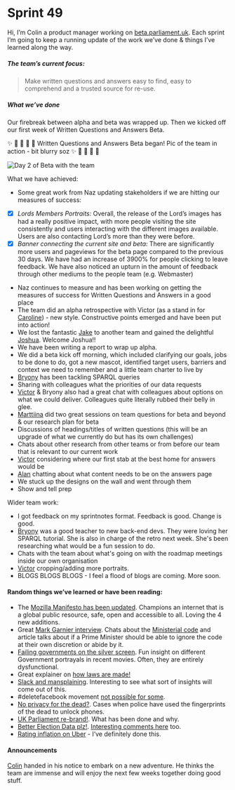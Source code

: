 # Sprint 49

Hi, I’m Colin a product manager working on [beta.parliament.uk](https://beta.parliament.uk/). Each sprint I’m going to keep a running update of the work we’ve done & things I’ve learned along the way.

##### The team’s current focus:
> Make written questions and answers easy to find, easy to comprehend and a trusted source for re-use.

##### What we’ve done
Our firebreak between alpha and beta was wrapped up. Then we kicked off our first week of Written Questions and Answers Beta.

:sparkles: :camel: :tada: :rocket: :metal: Written Questions and Answers Beta began! Pic of the team in action - bit blurry soz :sparkles: :camel: :tada: :rocket: :metal:

![Day 2 of Beta with the team](https://pbs.twimg.com/media/DabmtvUWAAErC1E.jpg:small)

What we have achieved:
* Some great work from Naz updating stakeholders if we are hitting our measures of success:
* [x] *Lords Members Portraits:* Overall, the release of the Lord’s images has had a really positive impact, with more people visiting the site consistently and users interacting with the different images available. Users are also contacting Lord’s more than they were before.
* [x] *Banner connecting the current site and beta:* There are significantly more users and pageviews for the beta page compared to the previous 30 days. We have had an increase of 3900% for people clicking to leave feedback. We have also noticed an upturn in the amount of feedback through other mediums to the people team (e.g. Webmaster)
* Naz continues to measure and has been working on getting the measures of success for Written Questions and Answers in a good place
* The team did an alpha retrospective with Victor (as a stand in for [Caroline](https://twitter.com/carolinekippler)) - new style. Constructive points emerged and have been put into action!
* We lost the fantastic [Jake](https://twitter.com/carboia?lang=en) to another team and gained the delightful [Joshua](https://twitter.com/joshuawaheed?lang=en). Welcome Joshua!!
* We have been writing a report to wrap up alpha.
* We did a beta kick off morning, which included clarifying our goals, jobs to be done to do, got a new mascot, identified target users, barriers and context we need to remember and a little team charter to live by
* [Bryony](https://twitter.com/bryonywatson1?lang=en) has been tackling SPARQL queries
* Sharing with colleagues what the priorities of our data requests
* [Victor](https://twitter.com/_victorhwang?lang=en) & Bryony also had a great chat with colleagues about options on what we could deliver. Colleagues quite literally rubbed their belly in glee.
* [Marttiina](https://twitter.com/marttiinak?lang=en) did two great sessions on team questions for beta and beyond & our research plan for beta
* Discussions of headings/titles of written questions (this will be an upgrade of what we currently do but has its own challenges)
* Chats about other research from other teams or from before our team that is relevant to our current work
* [Victor](https://twitter.com/_victorhwang?lang=en) considering where our first stab at the best home for answers would be
* [Alan](https://twitter.com/alanmayers) chatting about what content needs to be on the answers page
* We stuck up the designs on the wall and went through them
* Show and tell prep

Wider team work:
* I got feedback on my sprintnotes format. Feedback is good. Change is good.
* [Bryony](https://twitter.com/bryonywatson1?lang=en) was a good teacher to new back-end devs. They were loving her SPARQL tutorial. She is also in charge of the retro next week. She's been researching what would be a fun session to do.
* Chats with the team about what's going on with the roadmap meetings inside our own organisation
* [Victor](https://twitter.com/_victorhwang?lang=en) cropping/adding more portraits. 
* BLOGS BLOGS BLOGS - I feel a flood of blogs are coming. More soon.

#### Random things we’ve learned or have been reading:
* The [Mozilla Manifesto has been updated](https://twitter.com/mozilla/status/979359257060524032?s=19). Champions an internet that is a global public resource, safe, open and accessible to all. Loving the 4 new additions.
* Great [Mark Garnier interview](https://www.instituteforgovernment.org.uk/ministers-reflect/person/mark-garnier/). Chats about the [Ministerial code](https://www.instituteforgovernment.org.uk/blog/rising-expectations-ministerial-code?inf_contact_key=4f1696fd3144686d73f59c91092a200cb17aeebdffe7d8a62f5a6431969d0071) and article talks about if a Prime Minister should be able to ignore the code at their own discretion or abide by it.
* [Failing governments on the silver screen](https://apolitical.co/solution_article/why-is-government-in-film-always-so-bad/). Fun insight on different Government portrayals in recent movies. Often, they are entirely dysfunctional.
* Great explainer on [how laws are made!](https://mailchi.mp/078ff75c6420/here-are-the-laws-mps-are-voting-on-this-week-189823?e=dc6e28b9a6) 
* [Slack and mansplaining](https://work.qz.com/1238413/slack-analytics-will-soon-know-if-you-speak-to-men-and-women-differently/). Interesting to see what sort of insights will come out of this.
* #deletefacebook movement [not possible for some](https://freedom-to-tinker.com/2018/03/28/when-the-choice-is-to-delete-facebook-or-buy-a-loaf-of-bread/).
* [No privacy for the dead?](https://www.forbes.com/sites/thomasbrewster/2018/03/22/yes-cops-are-now-opening-iphones-with-dead-peoples-fingerprints/#3ec78a62393e). Cases when police have used the fingerprints of the dead to unlock phones.
* [UK Parliament re-brand!](https://someoneinlondon.com/projects/the-first-visual-identity-for-uk-parliament). What has been done and why.
* [Better Election Data plz!](https://gdstechnology.blog.gov.uk/2018/02/20/help-us-open-up-uk-election-data/). [Interesting comments here](https://github.com/alphagov/open-standards/issues/42) too.
* [Rating inflation on Uber](https://qz.com/1244155/good-luck-leaving-your-uber-driver-less-than-five-stars/) - I’ve definitely done this.

#### Announcements
[Colin](https://twitter.com/colinpattinson?lang=en) handed in his notice to embark on a new adventure. He thinks the team are immense and will enjoy the next few weeks together doing good stuff.
